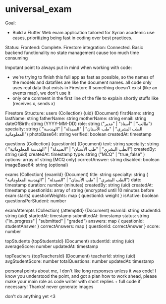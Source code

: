 # universal_exam

Goal:

- Build a Flutter Web exam application tailored for Syrian academic use cases, prioritizing being fast in coding over best practices.

Status:
Frontend: Complete.
Firestore integration: Connected.
Basic backend functionality
no state management cause too much time consuming

Impotant point to always put in mind when working with code:

- we're trying to finish this full app as fast as possible, so the names of the models and datafiles are like the document names. all code only uses real data that exists in Firestore If something doesn’t exist (like an events map), we don't use it
- only one comment in the first line of the file to explain shortly stuffs like (receives x, sends x)

Firestore Structure:
users (Collection)
{uid} (Document)
firstName: string
lastName: string
fatherName: string
motherName: string
email: string
dateOfBirth: string (YYYY-MM-DD)
role: string ("طالب" | "أستاذ" | "مدير")
specialty: string ( "الطب البشري" | "طب الأسنان" | "الصيدلة" | "الهندسة المعلوماتية")
photoBase64: string
verified: boolean
createdAt: timestamp

questions (Collection)
{questionId} (Document)
text: string
specialty: string ( "الطب البشري" | "طب الأسنان" | "الصيدلة" | "الهندسة المعلوماتية")
createdBy: string (uid)
createdAt: timestamp
type: string ("MCQ" | "true_false" )
options: array of string (MCQ only)
correctAnswer: string
disabled: boolean
imageBase64: string (optional)

exams (Collection)
{examId} (Document)
title: string
specialty: string ( "الطب البشري" | "طب الأسنان" | "الصيدلة" | "الهندسة المعلوماتية")
date: timestamp
duration: number (minutes)
createdBy: string (uid)
createdAt: timestamp
questionIds: array of string (encrypted until 10 minutes before exam starts)
questionWeights: map { questionId: weight }
isActive: boolean
questionsPerStudent: number

examAttempts (Collection)
{attemptId} (Document)
examId: string
studentId: string (uid)
startedAt: timestamp
submittedAt: timestamp
status: string ("in_progress" | "submitted" | "graded")
answers: map { questionId: studentAnswer }
correctAnswers: map { questionId: correctAnswer }
score: number

topStudents
{topStudentsId} (Document)
studentId: string (uid)
averageScore: number
updatedAt: timestamp

topTeachers
{topTeachersId} (Document)
teacherId: string (uid)
avgStudentScore: number
totalQuestions: number
updatedAt: timestamp

personal points about me, I don't like long responses unless it was code!
I know you understood the point, and got a plan how to work ahead, please make your main role as code writer with short replies + full code if necessary! Thanks!
never generate images

don't do anything yet <3
